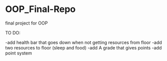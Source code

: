 # OOP_Final-Repo
final project for OOP

TO DO:

-add health bar that goes down when not getting resources from floor
-add two resources to floor (sleep and food)
-add A grade that gives points
-add point system
